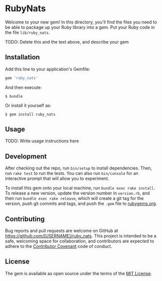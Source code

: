 # RubyNats

Welcome to your new gem! In this directory, you'll find the files you need to be able to package up your Ruby library into a gem. Put your Ruby code in the file `lib/ruby_nats`.

TODO: Delete this and the text above, and describe your gem

## Installation

Add this line to your application's Gemfile:

```ruby
gem 'ruby_nats'
```

And then execute:

    $ bundle

Or install it yourself as:

    $ gem install ruby_nats

## Usage

TODO: Write usage instructions here

## Development

After checking out the repo, run `bin/setup` to install dependencies. Then, run `rake test` to run the tests. You can also run `bin/console` for an interactive prompt that will allow you to experiment.

To install this gem onto your local machine, run `bundle exec rake install`. To release a new version, update the version number in `version.rb`, and then run `bundle exec rake release`, which will create a git tag for the version, push git commits and tags, and push the `.gem` file to [rubygems.org](https://rubygems.org).

## Contributing

Bug reports and pull requests are welcome on GitHub at https://github.com/[USERNAME]/ruby_nats. This project is intended to be a safe, welcoming space for collaboration, and contributors are expected to adhere to the [Contributor Covenant](http://contributor-covenant.org) code of conduct.


## License

The gem is available as open source under the terms of the [MIT License](http://opensource.org/licenses/MIT).

